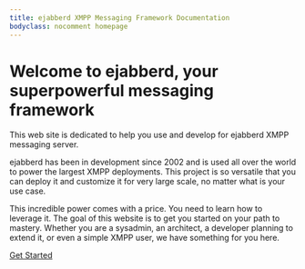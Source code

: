 ```yaml
---
title: ejabberd XMPP Messaging Framework Documentation
bodyclass: nocomment homepage
---
```


# Welcome to ejabberd, your superpowerful messaging framework

This web site is dedicated to help you use and develop for ejabberd
XMPP messaging server.

ejabberd has been in development since 2002 and is used all over the
world to power the largest XMPP deployments. This project is so
versatile that you can deploy it and customize it for very large
scale, no matter what is your use case.

This incredible power comes with a price. You need to learn how to
leverage it. The goal of this website is to get you started on your
path to mastery. Whether you are a sysadmin, an architect, a developer
planning to extend it, or even a simple XMPP user, we have something
for you here.

<a href="/get-started/" type="button" class="btn btn-danger">Get Started</a>
